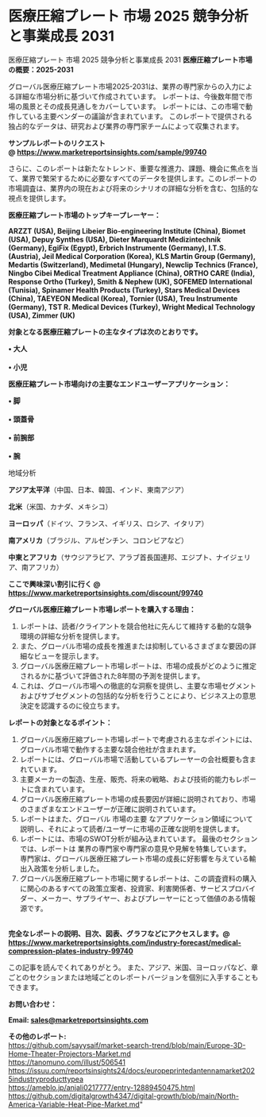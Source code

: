 # 医療圧縮プレート 市場 2025 競争分析と事業成長 2031
医療圧縮プレート 市場 2025 競争分析と事業成長 2031
<strong><b>医療圧縮プレート市場の概要：2025-2031</b></strong>

グローバル医療圧縮プレート市場2025-2031は、業界の専門家からの入力による詳細な市場分析に基づいて作成されています。 レポートは、今後数年間で市場の風景とその成長見通しをカバーしています。 レポートには、この市場で動作している主要ベンダーの議論が含まれています。 このレポートで提供される独占的なデータは、研究および業界の専門家チームによって収集されます。

<strong>サンプルレポートのリクエスト @ <a href=https://www.marketreportsinsights.com/sample/99740>https://www.marketreportsinsights.com/sample/99740</a></strong>

さらに、このレポートは新たなトレンド、重要な推進力、課題、機会に焦点を当て、業界で繁栄するために必要なすべてのデータを提供します。このレポートの市場調査は、業界内の現在および将来のシナリオの詳細な分析を含む、包括的な視点を提供します。

<strong>医療圧縮プレート市場のトップキープレーヤー：</strong>

<strong>ARZZT (USA), Beijing Libeier Bio-engineering Institute (China), Biomet (USA), Depuy Synthes (USA), Dieter Marquardt Medizintechnik (Germany), EgiFix (Egypt), Erbrich Instrumente (Germany), I.T.S. (Austria), Jeil Medical Corporation (Korea), KLS Martin Group (Germany), Medartis (Switzerland), Medimetal (Hungary), Newclip Technics (France), Ningbo Cibei Medical Treatment Appliance (China), ORTHO CARE (India), Response Ortho (Turkey), Smith & Nephew (UK), SOFEMED International (Tunisia), Spinamer Health Products (Turkey), Stars Medical Devices (China), TAEYEON Medical (Korea), Tornier (USA), Treu Instrumente (Germany), TST R. Medical Devices (Turkey), Wright Medical Technology (USA), Zimmer (UK)</strong>

<strong><b>対象となる医療圧縮プレートの主なタイプは次のとおりです。</b></strong>

<strong>• 大人<br><br>• 小児</strong>

<strong><b>医療圧縮プレート市場向けの主要なエンドユーザーアプリケーション：</b></strong>

<strong>• 脚<br><br>• 頭蓋骨<br><br>• 前腕部<br><br>• 腕</strong>

 地域分析

<strong><b>アジア太平洋</b></strong>（中国、日本、韓国、インド、東南アジア）

<strong><b>北米</b></strong>（米国、カナダ、メキシコ）

<strong><b>ヨーロッパ</b></strong>（ドイツ、フランス、イギリス、ロシア、イタリア）

<strong><b>南アメリカ</b></strong>（ブラジル、アルゼンチン、コロンビアなど）

<strong><b>中東とアフリカ</b></strong>（サウジアラビア、アラブ首長国連邦、エジプト、ナイジェリア、南アフリカ）

<strong>ここで興味深い割引に行く @ <a href=https://www.marketreportsinsights.com/discount/99740>https://www.marketreportsinsights.com/discount/99740</a></strong>

<strong><b>グローバル医療圧縮プレート市場レポートを購入する理由：</b></strong>
<ol>
  <li>レポートは、読者/クライアントを競合他社に先んじて維持する動的な競争環境の詳細な分析を提供します。</li>
  <li>また、グローバル市場の成長を推進または抑制しているさまざまな要因の詳細なビューを提示します。</li>
  <li>グローバル医療圧縮プレート市場レポートは、市場の成長がどのように推定されるかに基づいて評価された8年間の予測を提供します。</li>
  <li>これは、グローバル市場への徹底的な洞察を提供し、主要な市場セグメントおよびサブセグメントの包括的な分析を行うことにより、ビジネス上の意思決定を認識するのに役立ちます。</li>
</ol>
<strong><b>レポートの対象となるポイント：</b></strong>
<ol>
  <li>グローバル医療圧縮プレート市場レポートで考慮される主なポイントには、グローバル市場で動作する主要な競合他社が含まれます。</li>
  <li>レポートには、グローバル市場で活動しているプレーヤーの会社概要も含まれています。</li>
  <li>主要メーカーの製造、生産、販売、将来の戦略、および技術的能力もレポートに含まれています。</li>
  <li>グローバル医療圧縮プレート市場の成長要因が詳細に説明されており、市場のさまざまなエンドユーザーが正確に説明されています。</li>
  <li>レポートはまた、グローバル 市場の主要 なアプリケーション領域について説明し、それによって読者/ユーザーに市場の正確な説明を提供します。</li>
  <li>レポートには、市場のSWOT分析が組み込まれています。 最後のセクションでは、レポートは 業界の専門家や専門家の意見や見解を特集しています。 専門家は、グローバル医療圧縮プレート市場の成長に好影響を与えている輸出入政策を分析しました。</li>
  <li>グローバル医療圧縮プレート市場に関するレポートは、この調査資料の購入に関心のあるすべての政策立案者、投資家、利害関係者、サービスプロバイダー、メーカー、サプライヤー、およびプレーヤーにとって価値のある情報源です。</li>
</ol><br>
<strong>完全なレポートの説明、目次、図表、グラフなどにアクセスします。@ <a href=https://www.marketreportsinsights.com/industry-forecast/medical-compression-plates-industry-99740>https://www.marketreportsinsights.com/industry-forecast/medical-compression-plates-industry-99740</a></strong>

この記事を読んでくれてありがとう。 また、アジア、米国、ヨーロッパなど、章ごとのセクションまたは地域ごとのレポートバージョンを個別に入手することもできます。

<strong><b>お問い合わせ：</b></strong>

<strong>Email: </strong><a href=mailto:sales@marketreportsinsights.com><strong>sales@marketreportsinsights.com</strong></a>

<strong>その他のレポート:</strong>
<br>
<a href=https://github.com/sayysaif/market-search-trend/blob/main/Europe-3D-Home-Theater-Projectors-Market.md>https://github.com/sayysaif/market-search-trend/blob/main/Europe-3D-Home-Theater-Projectors-Market.md</a>
<br>
<a href=https://tanomuno.com/illust/506541>https://tanomuno.com/illust/506541</a>
<br>
<a href=https://issuu.com/reportsinsights24/docs/europeprintedantennamarket2025industryproducttypea>https://issuu.com/reportsinsights24/docs/europeprintedantennamarket2025industryproducttypea</a>
<br>
<a href=https://ameblo.jp/anjali0217777/entry-12889450475.html>https://ameblo.jp/anjali0217777/entry-12889450475.html</a>
<br>
<a href=https://github.com/digitalgrowth4347/digital-growth/blob/main/North-America-Variable-Heat-Pipe-Market.md>https://github.com/digitalgrowth4347/digital-growth/blob/main/North-America-Variable-Heat-Pipe-Market.md</a>"
